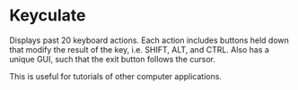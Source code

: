 Keyculate
=========

Displays past 20 keyboard actions. Each action includes buttons held down that modify the result of the key, i.e. SHIFT, ALT, and CTRL. Also has a unique GUI, such that the exit button follows the cursor.

This is useful for tutorials of other computer applications.
